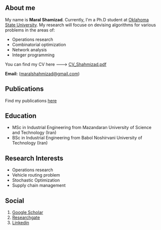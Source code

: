 
## About me
My name is **Maral Shamizad**. Currently, I'm a Ph.D student at [Oklahoma State University](https://go.okstate.edu/). 
My research will focuse on devising algorithms for various problems in the areas of:
- Operations research
- Combinatorial optimization
- Network analysis
- Integer programming

You can find my CV here ---> [CV_Shahmizad.pdf](https://github.com/maralshahmizad/maralshahmizad/files/6794235/CV_Shahmizad.pdf)

**Email:** (maralshahmizad@gmail.com)

## Publications
Find my publications [here](https://scholar.google.com/citations?hl=en&user=EetymRMAAAAJ)

## Education
- MSc in Industrial Engineering from Mazandaran University of Science and Technology (Iran)
- BSc in Industrial Engineering from Babol Noshirvani University of Technology (Iran)

## Research Interests
- Operations research
- Vehicle routing problem
- Stochastic Optimization
- Supply chain management


## Social
1. [Google Scholar](https://scholar.google.com/citations?hl=en&user=EetymRMAAAAJ)
2. [Researchgate](https://www.researchgate.net/profile/Maral-Shahmizad)
3. [Linkedin](https://www.linkedin.com/in/maral-shahmizad-8b9a9b19b/)
